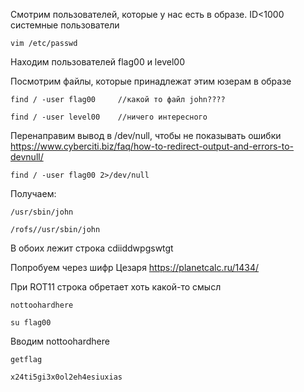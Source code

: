 Смотрим пользователей, которые у нас есть в образе. ID<1000 системные пользователи

    vim /etc/passwd
    
Находим пользователей flag00 и level00

Посмотрим файлы, которые принадлежат этим юзерам в образе

    find / -user flag00     //какой то файл john????
    
    find / -user level00    //ничего интересного
    
Перенаправим вывод в /dev/null, чтобы не показывать ошибки https://www.cyberciti.biz/faq/how-to-redirect-output-and-errors-to-devnull/

    find / -user flag00 2>/dev/null
    
Получаем:

    /usr/sbin/john
    
    /rofs//usr/sbin/john
    
В обоих лежит строка cdiiddwpgswtgt

Попробуем через шифр Цезаря https://planetcalc.ru/1434/

При ROT11 строка обретает хоть какой-то смысл

    nottoohardhere
   
    su flag00
 
 Вводим nottoohardhere
 
    getflag
    
    x24ti5gi3x0ol2eh4esiuxias
